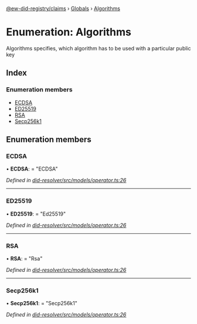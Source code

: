 [@ew-did-registry/claims](../README.md) › [Globals](../globals.md) › [Algorithms](algorithms.md)

# Enumeration: Algorithms

Algorithms specifies, which algorithm has to be used with a particular public key

## Index

### Enumeration members

* [ECDSA](algorithms.md#ecdsa)
* [ED25519](algorithms.md#ed25519)
* [RSA](algorithms.md#rsa)
* [Secp256k1](algorithms.md#secp256k1)

## Enumeration members

###  ECDSA

• **ECDSA**: = "ECDSA"

*Defined in [did-resolver/src/models/operator.ts:26](https://github.com/energywebfoundation/ew-did-registry/blob/cf74adb/packages/did-resolver/src/models/operator.ts#L26)*

___

###  ED25519

• **ED25519**: = "Ed25519"

*Defined in [did-resolver/src/models/operator.ts:26](https://github.com/energywebfoundation/ew-did-registry/blob/cf74adb/packages/did-resolver/src/models/operator.ts#L26)*

___

###  RSA

• **RSA**: = "Rsa"

*Defined in [did-resolver/src/models/operator.ts:26](https://github.com/energywebfoundation/ew-did-registry/blob/cf74adb/packages/did-resolver/src/models/operator.ts#L26)*

___

###  Secp256k1

• **Secp256k1**: = "Secp256k1"

*Defined in [did-resolver/src/models/operator.ts:26](https://github.com/energywebfoundation/ew-did-registry/blob/cf74adb/packages/did-resolver/src/models/operator.ts#L26)*
